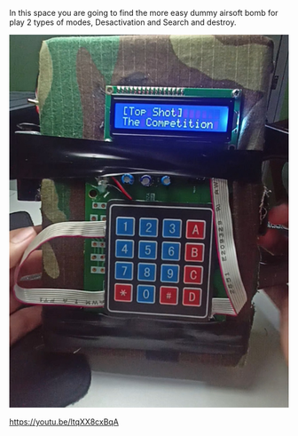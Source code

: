 In this space you are going to find the more easy dummy airsoft bomb for play 2 types of modes, Desactivation and Search and destroy. 


![image alt](https://github.com/Alefarfan12/AirsoftDummyC4Bomb/blob/main/IMG2.png)

https://youtu.be/ltqXX8cxBqA

